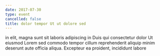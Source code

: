 ```yaml
---
date: 2017-07-30
type: event
cancelled: false
title: dolor tempor Ut ut dolore sed
---
```

in elit, magna sunt sit laboris adipiscing in Duis qui consectetur dolor Ut eiusmod Lorem sed commodo tempor cillum reprehenderit aliquip minim deserunt aute officia aliqua. Excepteur ea proident, incididunt labore